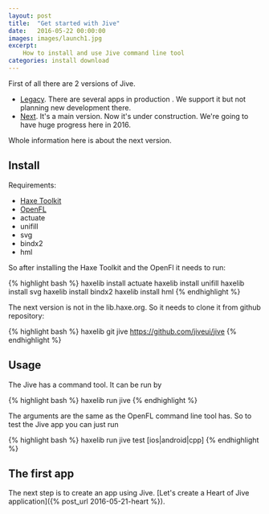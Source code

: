 ```yaml
---
layout: post
title:  "Get started with Jive"
date:   2016-05-22 00:00:00
images: images/launch1.jpg
excerpt:
    How to install and use Jive command line tool
categories: install download
---
```


First of all there are 2 versions of Jive.

- [Legacy][jive-legacy]. There are several apps in production . We support it but not planning new development there.
- [Next][jive]. It's a main version. Now it's under construction. We're going to have huge progress here in 2016.

Whole information here is about the next version.

## Install

Requirements:

- [Haxe Toolkit](http://haxe.org/download/)
- [OpenFL](http://www.openfl.org/documentation/getting-started/installing-openfl/)
- actuate
- unifill
- svg
- bindx2
- hml

So after installing the Haxe Toolkit and the OpenFl it needs to run:

{% highlight bash %}
haxelib install actuate
haxelib install unifill
haxelib install svg
haxelib install bindx2
haxelib install hml
{% endhighlight %}

The next version is not in the lib.haxe.org. So it needs to clone it from github repository:

{% highlight bash %}
haxelib git jive https://github.com/jiveui/jive
{% endhighlight %}

## Usage

The Jive has a command tool. It can be run by

{% highlight bash %}
haxelib run jive
{% endhighlight %}

The arguments are the same as the OpenFL command line tool has. So to test the Jive app you can just run

{% highlight bash %}
haxelib run jive test [ios|android|cpp]
{% endhighlight %}


## The first app

The next step is to create an app using Jive. [Let's create a Heart of Jive application]({% post_url 2016-05-21-heart %}).

[jive]:   https://github.com/jiveui/jive
[jive-legacy]:   https://github.com/jiveui/jive/tree/master
